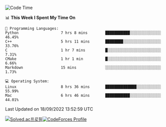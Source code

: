 
<!--START_SECTION:waka-->
![Code Time](http://img.shields.io/badge/Code%20Time-1%2C950%20hrs%2055%20mins-blue)

📊 **This Week I Spent My Time On** 

```text
💬 Programming Languages: 
Python                   7 hrs 8 mins        ███████████░░░░░░░░░░░░░░   46.45% 
C++                      5 hrs 11 mins       ████████░░░░░░░░░░░░░░░░░   33.76% 
C                        1 hr 7 mins         █░░░░░░░░░░░░░░░░░░░░░░░░   7.31% 
CMake                    1 hr 1 min          █░░░░░░░░░░░░░░░░░░░░░░░░   6.66% 
Markdown                 15 mins             ░░░░░░░░░░░░░░░░░░░░░░░░░   1.73%

💻 Operating System: 
Linux                    8 hrs 36 mins       ██████████████░░░░░░░░░░░   55.99% 
Mac                      6 hrs 46 mins       ███████████░░░░░░░░░░░░░░   44.01%

```


 Last Updated on 18/09/2022 13:52:59 UTC
<!--END_SECTION:waka-->
[![Solved.ac프로필](http://mazassumnida.wtf/api/generate_badge?boj=hckim96)](https://solved.ac/hckim96)[![CodeForces Profile](https://cf.leed.at?id=hckim96)](https://codeforces.com/profile/hckim96)
